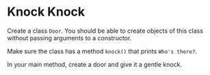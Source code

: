 # Knock Knock

Create a class `Door`. You should be able to create objects of this class without passing arguments to a constructor.

Make sure the class has a method `knock()` that prints `Who's there?`.

In your main method, create a door and give it a gentle knock.